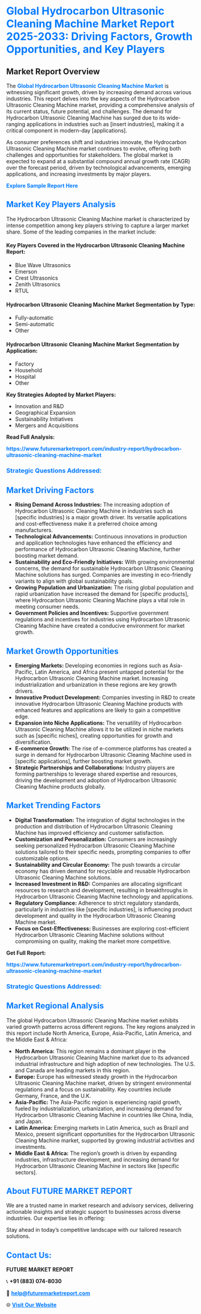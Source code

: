 <h1 style="color: #007BFF;">Global Hydrocarbon Ultrasonic Cleaning Machine Market Report 2025-2033: Driving Factors, Growth Opportunities, and Key Players</h1>

<section id="overview">
<h2>Market Report Overview</h2>
<p>The <a href="https://www.futuremarketreport.com/industry-report/hydrocarbon-ultrasonic-cleaning-machine-market" style="color: #007BFF; text-decoration: none;"><strong>Global Hydrocarbon Ultrasonic Cleaning Machine Market</strong></a> is witnessing significant growth, driven by increasing demand across various industries. This report delves into the key aspects of the Hydrocarbon Ultrasonic Cleaning Machine market, providing a comprehensive analysis of its current status, future potential, and challenges. The demand for Hydrocarbon Ultrasonic Cleaning Machine has surged due to its wide-ranging applications in industries such as [insert industries], making it a critical component in modern-day [applications].</p>
<p>As consumer preferences shift and industries innovate, the Hydrocarbon Ultrasonic Cleaning Machine market continues to evolve, offering both challenges and opportunities for stakeholders. The global market is expected to expand at a substantial compound annual growth rate (CAGR) over the forecast period, driven by technological advancements, emerging applications, and increasing investments by major players.</p>
</section>

<section id="overview">
<p><a href="https://www.futuremarketreport.com/request-sample/reportId=86326" style="color: #007BFF; text-decoration: none;"><strong>Explore Sample Report Here</strong></a></p>
</section>

<section id="key-players">
<h2 style="color: #007BFF;">Market Key Players Analysis</h2>
<p>The Hydrocarbon Ultrasonic Cleaning Machine market is characterized by intense competition among key players striving to capture a larger market share. Some of the leading companies in the market include:</p>
<h4>Key Players Covered in the Hydrocarbon Ultrasonic Cleaning Machine Report:</h4>
<ul><li>Blue Wave Ultrasonics</li><li>Emerson</li><li>Crest Ultrasonics</li><li>Zenith Ultrasonics</li><li>RTUL</li></ul>
<h4>Hydrocarbon Ultrasonic Cleaning Machine Market Segmentation by Type:</h4>
<ul><li>Fully-automatic</li><li>Semi-automatic</li><li>Other</li></ul>

<h4>Hydrocarbon Ultrasonic Cleaning Machine Market Segmentation by Application:</h4>
<ul><li>Factory</li><li>Household</li><li>Hospital</li><li>Other</li></ul>
<p><strong>Key Strategies Adopted by Market Players:</strong></p>
<ul>
<li>Innovation and R&D</li>
<li>Geographical Expansion</li>
<li>Sustainability Initiatives</li>
<li>Mergers and Acquisitions</li>
</ul>
</section>

<section>
<p><strong>Read Full Analysis: </strong></p><a href="https://www.futuremarketreport.com/industry-report/hydrocarbon-ultrasonic-cleaning-machine-market" style="color: #007BFF; text-decoration: none;"><strong>https://www.futuremarketreport.com/industry-report/hydrocarbon-ultrasonic-cleaning-machine-market</strong></a>
<h3 style="color: #007BFF;">Strategic Questions Addressed:</h3>
</section>

<section id="driving-factors">
<h2 style="color: #007BFF;">Market Driving Factors</h2>
<ul>
<li><strong>Rising Demand Across Industries:</strong> The increasing adoption of Hydrocarbon Ultrasonic Cleaning Machine in industries such as [specific industries] is a major growth driver. Its versatile applications and cost-effectiveness make it a preferred choice among manufacturers.</li>
<li><strong>Technological Advancements:</strong> Continuous innovations in production and application technologies have enhanced the efficiency and performance of Hydrocarbon Ultrasonic Cleaning Machine, further boosting market demand.</li>
<li><strong>Sustainability and Eco-Friendly Initiatives:</strong> With growing environmental concerns, the demand for sustainable Hydrocarbon Ultrasonic Cleaning Machine solutions has surged. Companies are investing in eco-friendly variants to align with global sustainability goals.</li>
<li><strong>Growing Population and Urbanization:</strong> The rising global population and rapid urbanization have increased the demand for [specific products], where Hydrocarbon Ultrasonic Cleaning Machine plays a vital role in meeting consumer needs.</li>
<li><strong>Government Policies and Incentives:</strong> Supportive government regulations and incentives for industries using Hydrocarbon Ultrasonic Cleaning Machine have created a conducive environment for market growth.</li>
</ul>
</section>

<section id="growth-opportunities">
<h2 style="color: #007BFF;">Market Growth Opportunities</h2>
<ul>
<li><strong>Emerging Markets:</strong> Developing economies in regions such as Asia-Pacific, Latin America, and Africa present untapped potential for the Hydrocarbon Ultrasonic Cleaning Machine market. Increasing industrialization and urbanization in these regions are key growth drivers.</li>
<li><strong>Innovative Product Development:</strong> Companies investing in R&D to create innovative Hydrocarbon Ultrasonic Cleaning Machine products with enhanced features and applications are likely to gain a competitive edge.</li>
<li><strong>Expansion into Niche Applications:</strong> The versatility of Hydrocarbon Ultrasonic Cleaning Machine allows it to be utilized in niche markets such as [specific niches], creating opportunities for growth and diversification.</li>
<li><strong>E-commerce Growth:</strong> The rise of e-commerce platforms has created a surge in demand for Hydrocarbon Ultrasonic Cleaning Machine used in [specific applications], further boosting market growth.</li>
<li><strong>Strategic Partnerships and Collaborations:</strong> Industry players are forming partnerships to leverage shared expertise and resources, driving the development and adoption of Hydrocarbon Ultrasonic Cleaning Machine products globally.</li>
</ul>
</section>

<section id="trending-factors">
<h2 style="color: #007BFF;">Market Trending Factors</h2>
<ul>
<li><strong>Digital Transformation:</strong> The integration of digital technologies in the production and distribution of Hydrocarbon Ultrasonic Cleaning Machine has improved efficiency and customer satisfaction.</li>
<li><strong>Customization and Personalization:</strong> Consumers are increasingly seeking personalized Hydrocarbon Ultrasonic Cleaning Machine solutions tailored to their specific needs, prompting companies to offer customizable options.</li>
<li><strong>Sustainability and Circular Economy:</strong> The push towards a circular economy has driven demand for recyclable and reusable Hydrocarbon Ultrasonic Cleaning Machine solutions.</li>
<li><strong>Increased Investment in R&D:</strong> Companies are allocating significant resources to research and development, resulting in breakthroughs in Hydrocarbon Ultrasonic Cleaning Machine technology and applications.</li>
<li><strong>Regulatory Compliance:</strong> Adherence to strict regulatory standards, particularly in industries like [specific industries], is influencing product development and quality in the Hydrocarbon Ultrasonic Cleaning Machine market.</li>
<li><strong>Focus on Cost-Effectiveness:</strong> Businesses are exploring cost-efficient Hydrocarbon Ultrasonic Cleaning Machine solutions without compromising on quality, making the market more competitive.</li>
</ul>
</section>

<section>
<p><strong>Get Full Report: </strong></p><a href="https://www.futuremarketreport.com/industry-report/hydrocarbon-ultrasonic-cleaning-machine-market" style="color: #007BFF; text-decoration: none;"><strong>https://www.futuremarketreport.com/industry-report/hydrocarbon-ultrasonic-cleaning-machine-market</strong></a>
<h3 style="color: #007BFF;">Strategic Questions Addressed:</h3>
</section>


<section id="regional-analysis">
<h2 style="color: #007BFF;">Market Regional Analysis</h2>
<p>The global Hydrocarbon Ultrasonic Cleaning Machine market exhibits varied growth patterns across different regions. The key regions analyzed in this report include North America, Europe, Asia-Pacific, Latin America, and the Middle East & Africa:</p>
<ul>
<li><strong>North America:</strong> This region remains a dominant player in the Hydrocarbon Ultrasonic Cleaning Machine market due to its advanced industrial infrastructure and high adoption of new technologies. The U.S. and Canada are leading markets in this region.</li>
<li><strong>Europe:</strong> Europe has witnessed steady growth in the Hydrocarbon Ultrasonic Cleaning Machine market, driven by stringent environmental regulations and a focus on sustainability. Key countries include Germany, France, and the U.K.</li>
<li><strong>Asia-Pacific:</strong> The Asia-Pacific region is experiencing rapid growth, fueled by industrialization, urbanization, and increasing demand for Hydrocarbon Ultrasonic Cleaning Machine in countries like China, India, and Japan.</li>
<li><strong>Latin America:</strong> Emerging markets in Latin America, such as Brazil and Mexico, present significant opportunities for the Hydrocarbon Ultrasonic Cleaning Machine market, supported by growing industrial activities and investments.</li>
<li><strong>Middle East & Africa:</strong> The region’s growth is driven by expanding industries, infrastructure development, and increasing demand for Hydrocarbon Ultrasonic Cleaning Machine in sectors like [specific sectors].</li>
</ul>
</section>

<footer>
<h2 style="color: #007BFF;">About FUTURE MARKET REPORT</h2>
<p>We are a trusted name in market research and advisory services, delivering actionable insights and strategic support to businesses across diverse industries. Our expertise lies in offering:</p>

<p>Stay ahead in today’s competitive landscape with our tailored research solutions.</p>

<h2 style="color: #007BFF;">Contact Us:</h2>
<p><strong>FUTURE MARKET REPORT</strong></p>
<p>📞 <strong>+91 (883) 074-8030</strong></p>
<p>📧 <strong><a href="mailto:help@futuremarketreport.com" style="color: #007BFF;">help@futuremarketreport.com</a></strong></p>
<p>🌐 <strong><a href="https://www.futuremarketreport.com/" style="color: #007BFF;">Visit Our Website</a></strong></p>
</footer>
